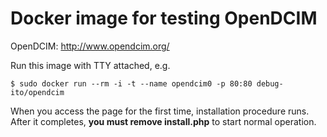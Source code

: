 
# Docker image for testing OpenDCIM

OpenDCIM: http://www.opendcim.org/

Run this image with TTY attached, e.g.

    $ sudo docker run --rm -i -t --name opendcim0 -p 80:80 debug-ito/opendcim

When you access the page for the first time, installation procedure
runs. After it completes, **you must remove install.php** to start
normal operation. 


